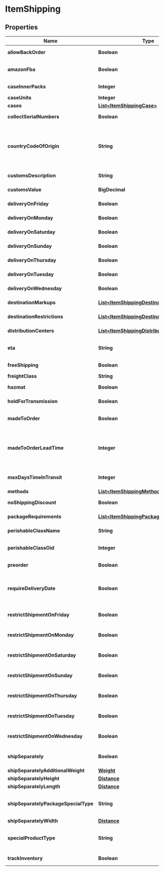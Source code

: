 

# ItemShipping


## Properties

| Name | Type | Description | Notes |
|------------ | ------------- | ------------- | -------------|
|**allowBackOrder** | **Boolean** | Allow back order |  [optional] |
|**amazonFba** | **Boolean** | Fulfillment by Amazon.com |  [optional] |
|**caseInnerPacks** | **Integer** | Case inner packs |  [optional] |
|**caseUnits** | **Integer** | Case units |  [optional] |
|**cases** | [**List&lt;ItemShippingCase&gt;**](ItemShippingCase.md) | Cases |  [optional] |
|**collectSerialNumbers** | **Boolean** | This item is on pre-order |  [optional] |
|**countryCodeOfOrigin** | **String** | Country code of origin for customs forms.  (ISO-3166 two letter code) |  [optional] |
|**customsDescription** | **String** | Customs description |  [optional] |
|**customsValue** | **BigDecimal** | Customs value |  [optional] |
|**deliveryOnFriday** | **Boolean** | Delivery on Friday |  [optional] |
|**deliveryOnMonday** | **Boolean** | Delivery on Monday |  [optional] |
|**deliveryOnSaturday** | **Boolean** | Delivery on Saturday |  [optional] |
|**deliveryOnSunday** | **Boolean** | Delivery on Sunday |  [optional] |
|**deliveryOnThursday** | **Boolean** | Delivery on Thursday |  [optional] |
|**deliveryOnTuesday** | **Boolean** | Delivery on Tuesday |  [optional] |
|**deliveryOnWednesday** | **Boolean** | Delivery on Wednesday |  [optional] |
|**destinationMarkups** | [**List&lt;ItemShippingDestinationMarkup&gt;**](ItemShippingDestinationMarkup.md) | Destination markups |  [optional] |
|**destinationRestrictions** | [**List&lt;ItemShippingDestinationRestriction&gt;**](ItemShippingDestinationRestriction.md) | Destination restrictions |  [optional] |
|**distributionCenters** | [**List&lt;ItemShippingDistributionCenter&gt;**](ItemShippingDistributionCenter.md) | Distribution centers |  [optional] |
|**eta** | **String** | Estimated time of arrival |  [optional] |
|**freeShipping** | **Boolean** | Qualifies for free shipping |  [optional] |
|**freightClass** | **String** | Freight class |  [optional] |
|**hazmat** | **Boolean** | Hazardous material |  [optional] |
|**holdForTransmission** | **Boolean** | Hold for transmission |  [optional] |
|**madeToOrder** | **Boolean** | True if this item is made to order |  [optional] |
|**madeToOrderLeadTime** | **Integer** | Number of days lead time it takes to make the item before ite can ship |  [optional] |
|**maxDaysTimeInTransit** | **Integer** | Maximum days allowed in transit |  [optional] |
|**methods** | [**List&lt;ItemShippingMethod&gt;**](ItemShippingMethod.md) | Methods |  [optional] |
|**noShippingDiscount** | **Boolean** | No shipping discounts |  [optional] |
|**packageRequirements** | [**List&lt;ItemShippingPackageRequirement&gt;**](ItemShippingPackageRequirement.md) | Package requirements |  [optional] |
|**perishableClassName** | **String** | Perishable class name |  [optional] |
|**perishableClassOid** | **Integer** | Perishable class object identifier |  [optional] |
|**preorder** | **Boolean** | This item is on pre-order |  [optional] |
|**requireDeliveryDate** | **Boolean** | True to require customer to select a delivery date |  [optional] |
|**restrictShipmentOnFriday** | **Boolean** | Restrict shipment on Friday |  [optional] |
|**restrictShipmentOnMonday** | **Boolean** | Restrict shipment on Monday |  [optional] |
|**restrictShipmentOnSaturday** | **Boolean** | Restrict shipment on Saturday |  [optional] |
|**restrictShipmentOnSunday** | **Boolean** | Restrict shipment on Sunday |  [optional] |
|**restrictShipmentOnThursday** | **Boolean** | Restrict shipment on Thursday |  [optional] |
|**restrictShipmentOnTuesday** | **Boolean** | Restrict shipment on Tuesday |  [optional] |
|**restrictShipmentOnWednesday** | **Boolean** | Restrict shipment on Wednesday |  [optional] |
|**shipSeparately** | **Boolean** | Ship this item in a separate box |  [optional] |
|**shipSeparatelyAdditionalWeight** | [**Weight**](Weight.md) |  |  [optional] |
|**shipSeparatelyHeight** | [**Distance**](Distance.md) |  |  [optional] |
|**shipSeparatelyLength** | [**Distance**](Distance.md) |  |  [optional] |
|**shipSeparatelyPackageSpecialType** | **String** | Ship separately package special type |  [optional] |
|**shipSeparatelyWidth** | [**Distance**](Distance.md) |  |  [optional] |
|**specialProductType** | **String** | Special product type (USPS Media Mail) |  [optional] |
|**trackInventory** | **Boolean** | Track inventory |  [optional] |



